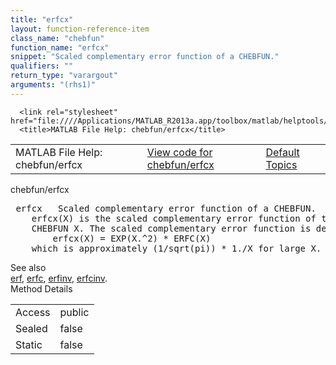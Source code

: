 ```yaml
---
title: "erfcx"
layout: function-reference-item
class_name: "chebfun"
function_name: "erfcx"
snippet: "Scaled complementary error function of a CHEBFUN."
qualifiers: ""
return_type: "varargout"
arguments: "(rhs1)"
---
```


<html>
   <head>
      <meta http-equiv="Content-Type" content="text/html; charset=utf-8">
   
      <link rel="stylesheet" href="file:////Applications/MATLAB_R2013a.app/toolbox/matlab/helptools/private/helpwin.css">
      <title>MATLAB File Help: chebfun/erfcx</title>
   </head>
   <body>
      <!--Single-page help-->
      <table border="0" cellspacing="0" width="100%">
         <tr class="subheader">
            <td class="headertitle">MATLAB File Help: chebfun/erfcx</td>
            <td class="subheader-left"><a href="matlab:edit chebfun/erfcx">View code for chebfun/erfcx</a></td>
            <td class="subheader-right"><a href="matlab:helpwin">Default Topics</a></td>
         </tr>
      </table>
      <div class="title">chebfun/erfcx</div>
      <div class="helptext"><pre><!--helptext --> <span class="helptopic">erfcx</span>   Scaled complementary error function of a CHEBFUN.
    <span class="helptopic">erfcx</span>(X) is the scaled complementary error function of the real-valued
    CHEBFUN X. The scaled complementary error function is defined as:
        <span class="helptopic">erfcx</span>(X) = EXP(X.^2) * ERFC(X)
    which is approximately (1/sqrt(pi)) * 1./X for large X.</pre></div><!--after help --><!--seeAlso--><div class="footerlinktitle">See also</div><div class="footerlink"> <a href="matlab:helpwin chebfun/erf">erf</a>, <a href="matlab:helpwin chebfun/erfc">erfc</a>, <a href="matlab:helpwin chebfun/erfinv">erfinv</a>, <a href="matlab:helpwin chebfun/erfcinv">erfcinv</a>.
</div>
      <!--Method-->
      <div class="sectiontitle">Method Details</div>
      <table class="class-details">
         <tr>
            <td class="class-detail-label">Access</td>
            <td>public</td>
         </tr>
         <tr>
            <td class="class-detail-label">Sealed</td>
            <td>false</td>
         </tr>
         <tr>
            <td class="class-detail-label">Static</td>
            <td>false</td>
         </tr>
      </table>
   </body>
</html>
